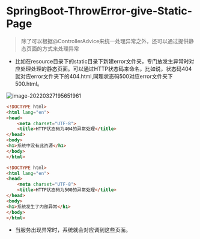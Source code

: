 # SpringBoot-ThrowError-give-Static-Page

> 除了可以根据@ControllerAdvice来统一处理异常之外，还可以通过提供静态页面的方式来处理异常

- 比如在resource目录下的static目录下新建error文件夹，专门放发生异常时对应处理处理的静态页面。可以通过HTTP状态码来命名，比如说，状态码404就对应error文件夹下的404.html,同理状态码500对应error文件夹下500.html。

![image-20220327195651961](D:/my_workspace/01_my_notebook/%E8%AF%AD%E9%9B%80/01_SpringLearn/03_SpringBoot%E7%9A%84%E9%85%8D%E7%BD%AE/01_%E5%BC%80%E5%8F%91%E9%85%8D%E7%BD%AE/image-20220327195651961.png)

```html
<!DOCTYPE html>
<html lang="en">
<head>
    <meta charset="UTF-8">
    <title>HTTP状态码为404的异常处理</title>
</head>
<body>
<h1>系统中没有此资源</h1>
</body>
</html>
```

```html
<!DOCTYPE html>
<html lang="en">
<head>
    <meta charset="UTF-8">
    <title>HTTP状态码为500的异常处理</title>
</head>
<body>
<h1>系统发生了内部异常</h1>
</body>
</html>
```

- 当服务出现异常时，系统就会对应调到这些页面。